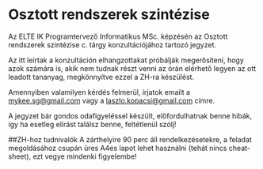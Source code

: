 # Osztott rendszerek szintézise
Az ELTE IK Programtervező Informatikus MSc. képzésén az Osztott rendszerek szintézise c. tárgy konzultációjához tartozó jegyzet.

Az itt leírtak a konzultáción elhangzottakat próbálják megerősíteni, hogy azok számára is, akik nem tudnak részt venni az órán elérhető legyen az ott leadott tananyag, megkönnyítve ezzel a ZH-ra készülést.

Amennyiben valamilyen kérdés felmerül, írjatok emailt a mykee.sg@gmail.com vagy a laszlo.kopacsi@gmail.com címre.

A jegyzet bár gondos odafigyeléssel készült, előfordulhatnak benne hibák, így ha esetleg elírást találsz benne, feltétlenül szólj!

##ZH-hoz tudnivalók
A zárthelyire 90 perc áll rendelkezésetekre, a feladat megoldásához csupán üres A4es lapot lehet használni (tehát nincs cheat-sheet), ezt vegye mindenki figyelembe!
